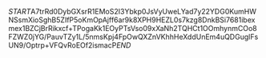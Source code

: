 $START$A7trRd0DybGXsrR1EMoS2I3Ybkp0JsVyUweLYad7y22YDG0KumHWNSsmXioSghB5ZIfP5oKmOpAjff6ar9k8XPH9HEZL0s7kzg8DnkBSi7681ibexmex1BZCjBrRikxcf+TPogaKk1EOyPTsVso09xXaNh2TQHCt1OOmhynmCOo8FZWZ0jYG/PauvTZy1L/5nmsKpj4FpOwQXZnVKhhHeXddUnEm4uQDGuglFsUN9/Optrp+VFQvRoEOf2ismacP$END$